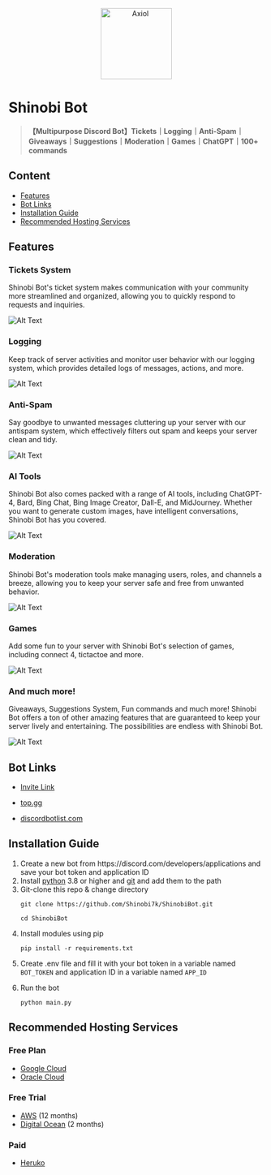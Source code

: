 <p align = "center">
  <a href = "https://discord.com/oauth2/authorize?client_id=855437723166703616&permissions=8&scope=bot%20applications.commands">
    <img alt = "Axiol" src = "https://i.imgur.com/HosYSWj.png" width = "140"/>
  </a>
</p>

# **Shinobi Bot**
> **【Multipurpose Discord Bot】Tickets｜Logging｜Anti-Spam｜Giveaways｜Suggestions｜Moderation｜Games｜ChatGPT｜100+ commands**

## Content
<ul>
<li><a href = "https://github.com/Shinobi7k/ShinobiBot#features">Features</li>
<li><a href = "https://github.com/Shinobi7k/ShinobiBot#bot-links">Bot Links</li>
<li><a href = "https://github.com/Shinobi7k/ShinobiBot#installation-guide">Installation Guide</li>
<li><a href = "https://github.com/Shinobi7k/ShinobiBot#recommended-hosting-services">Recommended Hosting Services</a></li>
</ul>

## Features

### **Tickets System**

Shinobi Bot's ticket system makes communication with your community more streamlined and organized, allowing you to quickly respond to requests and inquiries.

![Alt Text](https://i.imgur.com/l4XfxvH.png)

### **Logging**

Keep track of server activities and monitor user behavior with our logging system, which provides detailed logs of messages, actions, and more.

![Alt Text](https://i.imgur.com/QByUKmb.png)

### **Anti-Spam**

Say goodbye to unwanted messages cluttering up your server with our antispam system, which effectively filters out spam and keeps your server clean and tidy.

![Alt Text](https://i.imgur.com/eKd7C5o.png)

### **AI Tools**

Shinobi Bot also comes packed with a range of AI tools, including ChatGPT-4, Bard, Bing Chat, Bing Image Creator, Dall-E, and MidJourney. Whether you want to generate custom images, have intelligent conversations, Shinobi Bot has you covered.

![Alt Text](https://i.imgur.com/n2j8mcd.png)

### **Moderation**

Shinobi Bot's moderation tools make managing users, roles, and channels a breeze, allowing you to keep your server safe and free from unwanted behavior.

![Alt Text](https://i.imgur.com/Xbc2rXe.png)

### **Games**

Add some fun to your server with Shinobi Bot's selection of games, including connect 4, tictactoe and more.

![Alt Text](https://i.imgur.com/cymaSw9.png)

### **And much more!**

Giveaways, Suggestions System, Fun commands and much more! Shinobi Bot offers a ton of other amazing features that are guaranteed to keep your server lively and entertaining. The possibilities are endless with Shinobi Bot.

![Alt Text](https://i.imgur.com/8rBxjLd.png)

## Bot Links
<ul>
<li>

[Invite Link](https://discord.com/oauth2/authorize?client_id=855437723166703616&permissions=8&scope=bot%20applications.commands)
</li>
<li>

[top.gg](https://top.gg/bot/855437723166703616)
</li>
<li>

[discordbotlist.com](https://discordbotlist.com/bots/shinobi-bot)
</li>
</ul>

## Installation Guide

<ol>
<li>
Create a new bot from https://discord.com/developers/applications and save your bot token and application ID
</li>

<li>
Install <a href = "https://www.python.org/downloads/">python</a> 3.8 or higher and <a href = "https://git-scm.com/downloads">git</a> and add them to the path</li>
</li>

<li>
Git-clone this repo & change directory

```
git clone https://github.com/Shinobi7k/ShinobiBot.git

cd ShinobiBot
```
</li>

<li>
Install modules using pip

```
pip install -r requirements.txt
```
</li>

<li>

Create .env file and fill it with your bot token in a variable named `BOT_TOKEN` and application ID in a variable named `APP_ID`
</li>

<li>
Run the bot

```
python main.py
```
</li>
</ol>

## Recommended Hosting Services
### Free Plan
<ul>
<li><a href = "https://cloud.google.com/">Google Cloud</a></li>
<li><a href = "https://www.oracle.com/cloud/">Oracle Cloud</a></li>
</ul>

### Free Trial
<ul>
<li><a href = "https://aws.amazon.com/">AWS</a> (12 months)</li>
<li><a href = "https://www.digitalocean.com/">Digital Ocean</a> (2 months)</li>
</ul>

### Paid
<ul>
<li><a href = "https://www.heroku.com/">Heruko</a></li>
</ul>
